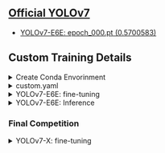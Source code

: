 ## [Official YOLOv7](https://github.com/WongKinYiu/yolov7)



- [YOLOv7-E6E: epoch_000.pt (0.5700583)](https://drive.google.com/file/d/187FkcX5Drs3HP_70zw43BXbEKv61-p1U/view?usp=drive_link)





## Custom Training Details



<details><summary>Create Conda Envorinment</summary>

```bash
$ conda create -n yolov7 python=3.9 -y
$ conda activate yolov7
$ git clone https://github.com/WongKinYiu/yolov7.git
$ cd yolov7/
$ pip install -r requirements.txt
$ pip install scikit-learn
```

### If w/o using GPU
```bash
$ pip install --upgrade pip
$ pip install -r requirements.txt
$ sudo apt install -y zip htop screen libgl1-mesa-glx
$ pip uninstall torch
$ conda install pytorch torchivision torchaudio pytorch-cuda=11.7 -c pytorch -c nvidia
$ pip install torch
```

</details>


<details><summary>custom.yaml</summary>

```bash
cd data/
$ vim custom.yaml
train: /home/yuhsi/pro/PAIR-LITEON/data/datasets/train
val: /home/yuhsi/pro/PAIR-LITEON/data/datasets/val
test: /home/yuhsi/pro/PAIR-LITEON/data/datasets/test
#Classes
nc: 4
names: ['vehicle','pedestrian','scooter','bicycle']
```

</details>


<details><summary>YOLOv7-E6E: fine-tuning</summary>

```bash
$ wget https://github.com/WongKinYiu/yolov7/releases/download/v0.1/yolov7-e6e_training.pt
$ python train_aux.py --weights yolov7-e6e --workers 24 --device 0 --batch-size 2 --data data/custom.yaml --img 1280 1280 --cfg cfg/training/yolov7-e6e.yaml --name yolov7-e6e --hyp data/hyp.scratch.p6.yaml
```

</details>


<details><summary>YOLOv7-E6E: Inference</summary>

```bash
$ python submit.py --weights ./runs/train/yolov7-e6e/epoch_000.pt --conf-thres 0.01 --iou-thres 0.5 --img-size 2176 --source /home/yuhsi/pro/PAIR-LITEON/data/ivslab_test_public --save-txt
```

</details>




### Final Competition


<details><summary>YOLOv7-X: fine-tuning</summary>

```bash
$ wget https://github.com/WongKinYiu/yolov7/releases/download/v0.1/yolov7x_training.pt
$ python3 train.py --weights yolov7x_training.pt --data data/custom.yaml --workers 16 --batch-size 8 --img 640 --cfg cfg/training/yolov7x.yaml --name yolov7x --hyp data/hyp.scratch.p5.yaml
```

</details>

